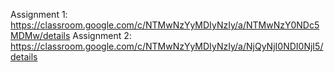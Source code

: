 Assignment 1: https://classroom.google.com/c/NTMwNzYyMDIyNzIy/a/NTMwNzY0NDc5MDMw/details
Assignment 2: https://classroom.google.com/c/NTMwNzYyMDIyNzIy/a/NjQyNjI0NDI0NjI5/details
